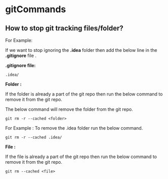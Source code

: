 # gitCommands

## How to stop git tracking files/folder?  
 
 For Example:  
 
 If we want to stop ignoring the **.idea**  folder then add the below line in the **.gitignore** file .
 
**.gitignore file:**  

```
.idea/
```

**Folder :**  

If the folder is already a part of the git repo then run the below command to remove it from the git repo.  

The below command will remove the folder from the git repo.  

```
git rm -r --cached <folder>
```
For Example : To remove the .idea folder run the below command.  

```
git rm -r --cached .idea/
```

**File :**

If the file is already a part of the git repo then run the below command to remove it from the git repo.  

```
git rm --cached <file>
```
